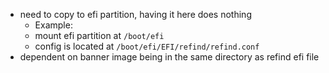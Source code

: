 - need to copy to efi partition, having it here does nothing
	- Example:
	- mount efi partition at `/boot/efi`
	- config is located at `/boot/efi/EFI/refind/refind.conf`
- dependent on banner image being in the same directory as refind efi file
